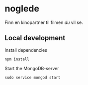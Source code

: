 noglede
=========

Finn en kinopartner til filmen *du* vil se.

## Local development
Install dependencies

    npm install

Start the MongoDB-server

    sudo service mongod start
